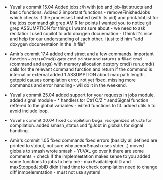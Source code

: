 - Yuval's commit 15.04
    Added jobs.c/h with job and job-list structs and basic functions.
    Added 2 important functions - removeFinishedJobs which checks if the processes finished (with its pid) and printJobList for the jobs command
    git grep AMIR for points I wanted you to notice
    git grep ASSUMPTION for things i wasnt sure about - we need to ask recitatior
    I used copilot to add doxygen docuemation - I think it's nice and help for our understanding of each other. i just told him "add doxygen documentaion in the .h file"

- Amir's commit 17.4
    added cmd struct and a few commands.
    important function -  parseCmd() gets cmd pointer and returns a filled cmd (command and args) with memory allocation
                          destory cmd()
                          run_cmd() calls for the relevant command function and return if the command is internal or external
    added 1 ASSUMPTION about max path length.
    getppid causes compilation error, not yet fixed.
    missing more commands and error handling - will do it in the weekend.


- Yuval's commit 25.04
    added support for your requests in jobs module.
    added signal module - 
        * handlers for Ctrl C/Z
        * sendSignal function
    reffered to the global variables - edited functions to fit.
    added utils.h to avoid include loop.

- Yuval's commit 30.04
    fixed compilation bugs.
    reorganized structs for compilation.
    added smash_status and fgJobt in globals for signal handling.

- Amir's commit 1.05
    fixed commands
    fixed errors (basicly all defined are printed to stdout, not sure why perrorSmash uses stder...)
    moved globals to smash
    wrote smash - YUVAL go over it there are some comments + check if the implementation makes sense to you
    added some functions to jobs to help me - maxAvailablejobID and maxStoppedJobID
    didn't had time to check compilation
    need to change diff inmpelemntation - must not use system!